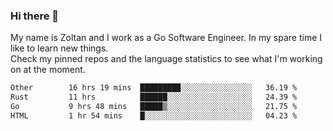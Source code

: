 ### Hi there 👋

My name is Zoltan and I work as a Go Software Engineer. In my spare time I like to learn new things.  
Check my pinned repos and the language statistics to see what I'm working on at the moment.  

<!--START_SECTION:waka-->

```txt
Other        16 hrs 19 mins  █████████░░░░░░░░░░░░░░░░   36.19 %
Rust         11 hrs          ██████░░░░░░░░░░░░░░░░░░░   24.39 %
Go           9 hrs 48 mins   █████▒░░░░░░░░░░░░░░░░░░░   21.75 %
HTML         1 hr 54 mins    █░░░░░░░░░░░░░░░░░░░░░░░░   04.23 %
```

<!--END_SECTION:waka-->

<!--
**domahidizoltan/domahidizoltan** is a ✨ _special_ ✨ repository because its `README.md` (this file) appears on your GitHub profile.

Here are some ideas to get you started:

- 🔭 I’m currently working on ...
- 🌱 I’m currently learning ...
- 👯 I’m looking to collaborate on ...
- 🤔 I’m looking for help with ...
- 💬 Ask me about ...
- 📫 How to reach me: ...
- 😄 Pronouns: ...
- ⚡ Fun fact: ...
-->
